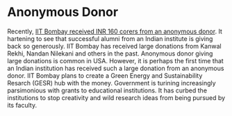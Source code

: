 # Anonymous Donor

Recently, [IIT Bombay received INR 160 corers from an anonymous donor](https://timesofindia.indiatimes.com/city/mumbai/iit-bombay-gets-rs-160-crore-from-anonymous-donor/articleshow/103035390.cms?from=mdr).
It hartening to see that successful alumni from an Indian institute is giving back so generously. IIT Bombay has received large
donations from Kanwal Rekhi, Nandan Nilekani and others in the past. Anonymous donor giving large donations is common in USA.
However, it is perhaps the first time that an Indian institution has received such a large donation from an anonymous donor. IIT
Bombay plans to create a Green Energy and Sustainability Resarch (GESR) hub with the money. Government is turining increasingly
parsimonious with grants to educational institutions. It has curbed the institutions to stop creativity and wild research ideas
from being pursued by its faculty. 
